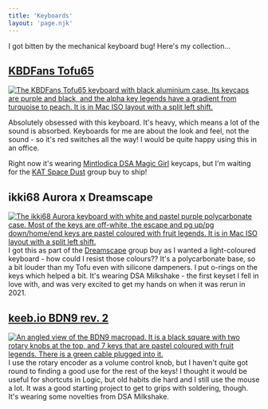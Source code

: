 ```yaml
---
title: 'Keyboards'
layout: 'page.njk'
---
```


I got bitten by the mechanical keyboard bug! Here's my collection...

## [KBDFans Tofu65](https://kbdfans.com/collections/tofu65)
[![The KBDFans Tofu65 keyboard with black aluminium case. Its keycaps are purple and black, and the alpha key legends have a gradient from turquoise to peach. It is in Mac ISO layout with a split left shift.](/img/keyboards/tofu65-2.webp)](/img/keyboards/tofu65-2.webp)

Absolutely obsessed with this keyboard. It's heavy, which means a lot of the sound is absorbed. Keyboards for me are about the look and feel, not the sound - so it's red switches all the way! I would be quite happy using this in an office.

Right now it's wearing [Mintlodica DSA Magic Girl](https://mintlodica.com/products/dsa-magic-girl-keycaps) keycaps, but I'm waiting for the [KAT Space Dust](https://prototypist.net/products/group-buy-kat-space-dust?variant=39351637508162) group buy to ship!

## ikki68 Aurora x Dreamscape 
[![The ikki68 Aurora keyboard with white and pastel purple polycarbonate case. Most of the keys are off-white, the escape and pg up/pg down/home/end keys are pastel coloured with fruit legends. It is in Mac ISO layout with a split left shift.](/img/keyboards/ikki68-2.webp)](/img/keyboards/ikki68-2.webp)
I got this as part of the [Dreamscape](https://prototypist.net/collections/pre-orders/products/pre-order-epbt-dreamscape) group buy as I wanted a light-coloured keyboard - how could I resist those colours?? It's a polycarbonate base, so a bit louder than my Tofu even with silicone dampeners. I put o-rings on the keys which helped a bit. It's wearing DSA Milkshake - the first keyset I fell in love with, and was very excited to get my hands on when it was rerun in 2021. 


## [keeb.io BDN9 rev. 2](https://keeb.io/collections/bdn9-collection/products/bdn9-rev-2-3x3-9-key-macropad-rotary-encoder-and-rgb)
[![An angled view of the BDN9 macropad. It is a black square with two rotary knobs at the top, and 7 keys that are pastel coloured with fruit legends. There is a green cable plugged into it.](/img/keyboards/bdn9.jpg)](/img/keyboards/bdn9.jpg)
I use the rotary encoder as a volume control knob, but I haven't quite got round to finding a good use for the rest of the keys! I thought it would be useful for shortcuts in Logic, but old habits die hard and I still use the mouse a lot. It was a good starting project to get to grips with soldering, though. It's wearing some novelties from DSA Milkshake.
